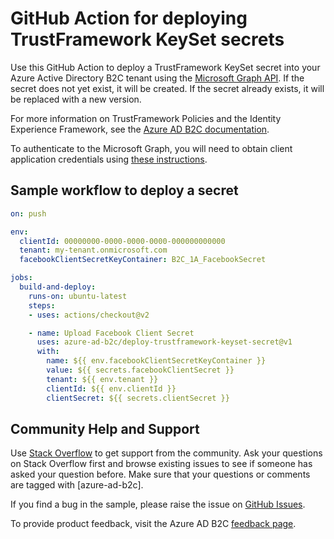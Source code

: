 # GitHub Action for deploying TrustFramework KeySet secrets

Use this GitHub Action to deploy a TrustFramework KeySet secret into your Azure Active Directory B2C tenant using the [Microsoft Graph API](https://docs.microsoft.com/en-us/graph/api/resources/trustframeworkkeyset?view=graph-rest-beta). If the secret does not yet exist, it will be created. If the secret already exists, it will be replaced with a new version.

For more information on TrustFramework Policies and the Identity Experience Framework, see the [Azure AD B2C documentation](https://docs.microsoft.com/en-us/azure/active-directory-b2c/custom-policy-overview).

To authenticate to the Microsoft Graph, you will need to obtain client application credentials using [these instructions](https://docs.microsoft.com/en-us/azure/active-directory-b2c/microsoft-graph-get-started).

## Sample workflow to deploy a secret

```yaml
on: push

env:
  clientId: 00000000-0000-0000-0000-000000000000
  tenant: my-tenant.onmicrosoft.com
  facebookClientSecretKeyContainer: B2C_1A_FacebookSecret

jobs:
  build-and-deploy:
    runs-on: ubuntu-latest
    steps:
    - uses: actions/checkout@v2

    - name: Upload Facebook Client Secret
      uses: azure-ad-b2c/deploy-trustframework-keyset-secret@v1
      with:
        name: ${{ env.facebookClientSecretKeyContainer }}
        value: ${{ secrets.facebookClientSecret }}
        tenant: ${{ env.tenant }}
        clientId: ${{ env.clientId }}
        clientSecret: ${{ secrets.clientSecret }}
```

## Community Help and Support
Use [Stack Overflow](https://stackoverflow.com/questions/tagged/azure-ad-b2c) to get support from the community. Ask your questions on Stack Overflow first and browse existing issues to see if someone has asked your question before. Make sure that your questions or comments are tagged with [azure-ad-b2c].

If you find a bug in the sample, please raise the issue on [GitHub Issues](https://github.com/azure-ad-b2c/deploy-trustframework-policy/issues).

To provide product feedback, visit the Azure AD B2C [feedback page](https://feedback.azure.com/forums/169401-azure-active-directory?category_id=160596).